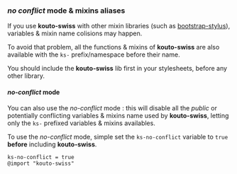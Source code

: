 ### *no conflict* mode & mixins aliases

If you use **kouto-swiss** with other mixin libraries (such as [bootstrap-stylus](https://github.com/Acquisio/bootstrap-stylus)), variables & mixin name colisions may happen.

To avoid that problem, all the functions & mixins of **kouto-swiss** are also available with the `ks-` prefix/namespace before their name.

You should include the **kouto-swiss** lib first in your stylesheets, before any other library.

#### *no-conflict* mode

You can also use the *no-conflict* mode : this will disable all the *public* or potentially conflicting variables & mixins name used by **kouto-swiss**, letting only the `ks-` prefixed variables & mixins availables.

To use the *no-conflict* mode, simple set the `ks-no-conflict` variable to `true` **before** including **kouto-swiss**.

```stylus
ks-no-conflict = true
@import "kouto-swiss"
```
